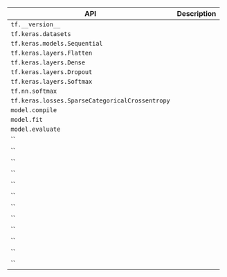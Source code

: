 |API|Description|
|---|---|
|`tf.__version__`||
|`tf.keras.datasets`||
|`tf.keras.models.Sequential`||
|`tf.keras.layers.Flatten`||
|`tf.keras.layers.Dense`||
|`tf.keras.layers.Dropout`||
|`tf.keras.layers.Softmax`||
|`tf.nn.softmax`||
|`tf.keras.losses.SparseCategoricalCrossentropy`||
|`model.compile`||
|`model.fit`||
|`model.evaluate`||
|``||
|``||
|``||
|``||
|``||
|``||
|``||
|``||
|``||
|``||
|``||
|``||